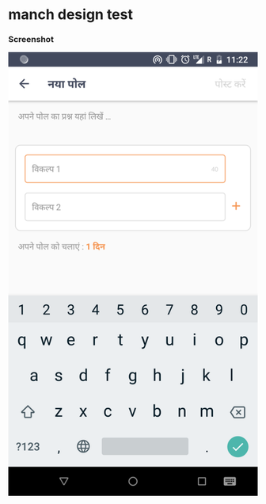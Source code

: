 # manch design test

### Screenshot
![Design](https://github.com/worstkiller/manch_design/blob/master/screenshots/Screenshot_20181109-232226.png)
